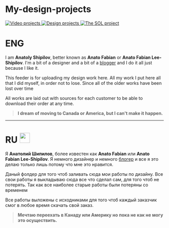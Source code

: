 # My-design-projects

<p dir="auto">
  <a href="https://github.com/anato511693/My-video-projects">
    <img src=":open_file_folder:" alt="Video projects" style="max-width: 100%;">
  </a>
  <a href="https://github.com/anato511693/My-design-projects">
    <img src=":open_file_folder:" alt="Design projects" style="max-width: 100%;">
  </a>
  <a href="https://github.com/anato511693/-The-Source-of-Life-The-SOL-">
    <img src=":open_file_folder:" alt="The SOL project" style="max-width: 100%;">
  </a>
</p>


# ENG 
[^note]:

I am **Anatoly Shipilov**, better known as **Anato Fabian** or **Anato Fabian Lee-Shipilov**. I'm a bit of a designer and a bit of a [blogger](https://www.youtube.com/@AnatoFabian/) and I do it all just because I like it.

This feeder is for uploading my design work here. All my work I put here all that I did myself, in order not to lose. Since all of the older works have been lost over time

All works are laid out with sources for each customer to be able to download their order at any time.

> **I dream of moving to Canada or America, but I can't make it happen.**

-----------------------------------------------------------------------------------------------------------

# RU <img src="https://github.com/blackcater/blackcater/raw/main/images/Hi.gif" height="32"/></h1>

[^note]:

Я **Анатолий Шипилов**, более известен как **Anato Fabian** или **Anato Fabian Lee-Shipilov**. Я немного дизайнер и немного [блогер](https://www.youtube.com/@AnatoFabian/) и все я это делаю только лишь потому что мне это нравится.

Даный фолдер для того чтоб заливать сюда мои работы по дизайну. Все свои работы я выкладываю сюда все что сделал сам, для того чтоб не потерять. Так как все наиболее старые работы были потеряны со временем

Все работы выложены с исходниками для того чтоб каждый заказчик смог в любое время скачать свой заказ.

> **Мечтаю переехать в Канаду или Америку но пока не как не могу это осуществить.**
